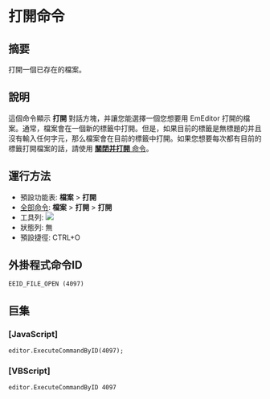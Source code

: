 # 打開命令

## 摘要

打開一個已存在的檔案。

## 說明

這個命令顯示 **打開** 對話方塊，并讓您能選擇一個您想要用 EmEditor 打開的檔案。通常，檔案會在一個新的標籤中打開。但是，如果目前的標籤是無標題的并且沒有輸入任何字元，那么檔案會在目前的標籤中打開。如果您想要每次都有目前的標籤打開檔案的話，請使用 [**關閉并打開** 命令](file_close_open)。

## 運行方法

- 預設功能表: **檔案** \> **打開**
- [全部命令](../tools/all_commands): **檔案** \> **打開**
\> **打開**
- 工具列: ![](../../images/fileopen..png)
- 狀態列: 無
- 預設捷徑: CTRL+O

## 外掛程式命令ID

```
EEID_FILE_OPEN (4097)
```

## 巨集

### \[JavaScript\]

```
editor.ExecuteCommandByID(4097);
```

### \[VBScript\]

```
editor.ExecuteCommandByID 4097
```
